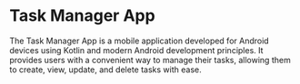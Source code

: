 # Task Manager App
The Task Manager App is a mobile application developed for Android devices using Kotlin and modern Android development principles. It provides users with a convenient way to manage their tasks, allowing them to create, view, update, and delete tasks with ease.
